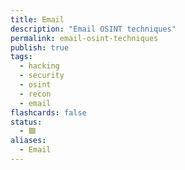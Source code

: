 ```yaml
---
title: Email
description: "Email OSINT techniques"
permalink: email-osint-techniques
publish: true
tags:
  - hacking
  - security
  - osint
  - recon
  - email
flashcards: false
status:
  - 🟩
aliases:
  - Email
---
```

